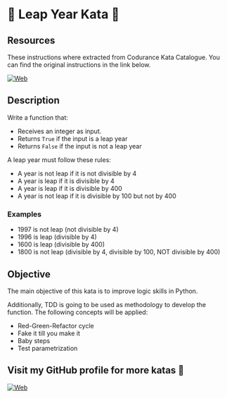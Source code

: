 # :date: Leap Year Kata :date:

## Resources

These instructions where extracted from Codurance Kata Catalogue. You can find the original instructions in the link below.

[![Web](https://img.shields.io/badge/Codurance-Website-14a1f0?style=for-the-badge&logo=web&logoColor=white&labelColor=101010)](https://www.codurance.com/katas/leap-year)

## Description
  
Write a function that:
- Receives an integer as input.
- Returns `True` if the input is a leap year
- Returns `False` if the input is not a leap year

A leap year must follow these rules:

- A year is not leap if it is not divisible by 4
- A year is leap if it is divisible by 4
- A year is leap if it is divisible by 400
- A year is not leap if it is divisible by 100 but not by 400

### Examples

- 1997 is not leap (not divisible by 4)
- 1996 is leap (divisible by 4)
- 1600 is leap (divisible by 400)
- 1800 is not leap (divisible by 4, divisible by 100, NOT divisible by 400)

## Objective

The main objective of this kata is to improve logic skills in Python.

Additionally, TDD is going to be used as methodology to develop the function. The following concepts will be applied:

- Red-Green-Refactor cycle
- Fake it till you make it
- Baby steps
- Test parametrization

## Visit my GitHub profile for more katas 🚀

[![Web](https://img.shields.io/badge/GitHub-Dimanu.py-14a1f0?style=for-the-badge&logo=github&logoColor=white&labelColor=101010)](https://github.com/dimanu-py/python-code-katas)